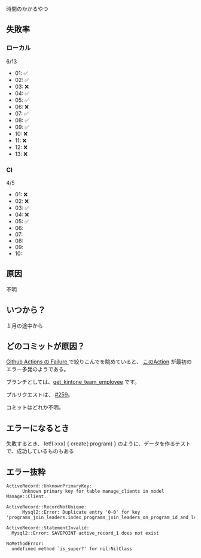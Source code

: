 時間のかかるやつ


## 失敗率
### ローカル
6/13

- 01: ✅
- 02: ✅
- 03: ❌
- 04: ✅
- 05: ✅
- 06: ❌
- 07: ✅
- 08: ✅
- 09: ✅
- 10: ❌
- 11: ❌
- 12: ❌
- 13: ❌


### CI
4/5

- 01: ❌
- 02: ❌
- 03: ✅
- 04: ❌
- 05: ✅
- 06:
- 07:
- 08:
- 09:
- 10:



## 原因
不明

## いつから？
１月の途中から

## どのコミットが原因？
[Github Actions の Failure ](https://github.com/zeroichi-hacker/lbe/actions?query=is%3Afailure) で絞りこんでを眺めていると、 [このAction](https://github.com/zeroichi-hacker/lbe/actions/runs/7332586728)
 が最初のエラー多発のようである。

ブランチとしては、[get_kintone_team_employee](https://github.com/zeroichi-hacker/lbe/commits/feature/v2.0.3/get_kintone_team_employee/) です。

プルリクエストは、 [#259](https://github.com/zeroichi-hacker/lbe/pull/259)。

コミットはどれか不明。










## エラーになるとき
失敗するとき、
let!(:xxx) { create(:program) }
のように、データを作るテストで、成功しているものもある


## エラー抜粋
```
ActiveRecord::UnknownPrimaryKey:
      Unknown primary key for table manage_clients in model Manage::Client.

ActiveRecord::RecordNotUnique:
      Mysql2::Error: Duplicate entry '0-0' for key 'programs_join_leaders.index_programs_join_leaders_on_program_id_and_leader_id'

ActiveRecord::StatementInvalid:
  Mysql2::Error: SAVEPOINT active_record_1 does not exist

NoMethodError:
  undefined method `is_super?' for nil:NilClass
```
